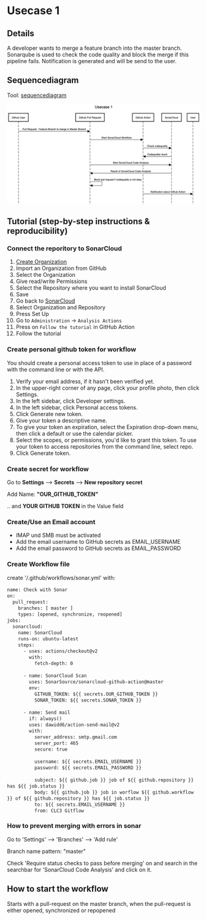 # Usecase 1

## Details

A developer wants to merge a feature branch into the master branch. Sonarqube is used to check the code quality and block the merge if this pipeline fails. Notification is generated and will be send to the user.

## Sequencediagram
Tool: [sequencediagram](https://sequencediagram.org/)

![Usecase1](Images/Usecase-1.png)

## Tutorial (step-by-step instructions & reproducibility)

### Connect the reporitory to SonarCloud
1. [Create Organization](https://sonarcloud.io/create-organization)  
2. Import an Organization from GitHub
3. Select the Organization
4. Give read/write Permissions
5. Select the Repository where you want to install SonarCloud
6. Save
7. Go back to [SonarCloud](https://sonarcloud.io/projects/create)
8. Select Organization and Repository
9. Press Set Up
10. Go to ```Administration``` -> ```Analysis Actions```
11. Press on ```Follow the tutorial``` in GitHub Action
12. Follow the tutorial

### Create personal github token for workflow
You should create a personal access token to use in place of a password with the command line or with the API.
1. Verify your email address, if it hasn't been verified yet.
2. In the upper-right corner of any page, click your profile photo, then click Settings.
3. In the left sidebar, click Developer settings.
4. In the left sidebar, click Personal access tokens.
5. Click Generate new token.
6. Give your token a descriptive name.
7. To give your token an expiration, select the Expiration drop-down menu, then click a default or use the calendar picker.
8. Select the scopes, or permissions, you'd like to grant this token. To use your token to access repositories from the command line, select repo.
9. Click Generate token.

### Create secret for workflow
Go to **Settings** --> **Secrets** --> **New repository secret**

Add Name: **"OUR_GITHUB_TOKEN"**

.. and **YOUR GITHUB TOKEN** in the Value field

### Create/Use an Email account
- IMAP und SMB must be activated
- Add the email username to GitHub secrets as EMAIL_USERNAME
- Add the email password to GitHub secrets as EMAIL_PASSWORD

### Create Workflow file
create '/.github/workflows/sonar.yml' with:

```
name: Check with Sonar
on:
  pull_request:
    branches: [ master ]
    types: [opened, synchronize, reopened]
jobs:
  sonarcloud:
    name: SonarCloud
    runs-on: ubuntu-latest
    steps:
      - uses: actions/checkout@v2
        with:
          fetch-depth: 0  
          
      - name: SonarCloud Scan
        uses: SonarSource/sonarcloud-github-action@master
        env:
          GITHUB_TOKEN: ${{ secrets.OUR_GITHUB_TOKEN }}  
          SONAR_TOKEN: ${{ secrets.SONAR_TOKEN }}
          
      - name: Send mail
        if: always()
        uses: dawidd6/action-send-mail@v2
        with:
          server_address: smtp.gmail.com
          server_port: 465
          secure: true

          username: ${{ secrets.EMAIL_USERNAME }}
          password: ${{ secrets.EMAIL_PASSWORD }}

          subject: ${{ github.job }} job of ${{ github.repository }} has ${{ job.status }}
          body: ${{ github.job }} job in worflow ${{ github.workflow }} of ${{ github.repository }} has ${{ job.status }}
          to: ${{ secrets.EMAIL_USERNAME }}
          from: CLC3 Gitflow
```

### How to prevent merging with errors in sonar
Go to 'Settings' --> 'Branches' --> 'Add rule'

Branch name pattern: "master"

Check 'Require status checks to pass before merging' on and search in the searchbar for 'SonarCloud Code Analysis' and click on it.

## How to start the workflow
Starts with a pull-request on the master branch, when the pull-request is either opened, synchronized or repopened
